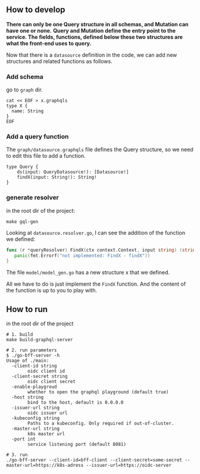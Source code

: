 ## How to develop

**There can only be one Query structure in all schemas, and Mutation can have one or none.**
**Query and Mutation define the entry point to the service. The fields, functions, defined below these two structures are what the front-end uses to query.**


Now that there is a `datasource` definition in the code, we can add new structures and related functions as follows.

### Add schema

go to `graph` dir.

```shell
cat << EOF > x.graphqls
type X {
  name: String
}
EOF
```

### Add a query function

The `graph/datasource.graphqls` file defines the Query structure, so we need to edit this file to add a function.

```shell
type Query {
    ds(input: QueryDatasource!): [Datasource!]
    findX(input: String!): String!
}
```

### generate resolver

in the root dir of the project:

```shell
make gql-gen
```

Looking at `datasource.resolver.go`, I can see the addition of the function we defined:

```go
func (r *queryResolver) FindX(ctx context.Context, input string) (string, error) {
   panic(fmt.Errorf("not implemented: FindX - findX"))
}
```

The file `model/model_gen.go` has a new structure x that we defined.

All we have to do is just implement the `FindX` function. And the content of the function is up to you to play with.


## How to run

in the root dir of the project

```shell
# 1. build
make build-graphql-server

# 2. run parameters
$ ./go-bff-server -h
Usage of ./main:
  -client-id string
    	oidc client id
  -client-secret string
    	oidc client secret
  -enable-playgroud
    	whether to open the graphql playground (default true)
  -host string
    	bind to the host, default is 0.0.0.0
  -issuer-url string
    	oidc issuer url
  -kubeconfig string
    	Paths to a kubeconfig. Only required if out-of-cluster.
  -master-url string
    	k8s master url
  -port int
    	service listening port (default 8081)

# 3. run
./go-bff-server --client-id=bff-client --client-secret=some-secret --master-url=https://k8s-adress --issuer-url=https://oidc-server
```

